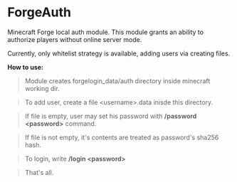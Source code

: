 
# ForgeAuth
Minecraft Forge local auth module.
This module grants an ability to authorize players without online server mode.

Currently, only whitelist strategy is available, adding users via creating files.

**How to use:**
> Module creates forgelogin_data/auth directory inside minecraft working dir.

> To add user, create a file \<username\>.data inisde this directory.

> If file is empty, user may set his password with **/password \<password\>** command.

> If file is not empty, it's contents are treated as password's sha256 hash.

> To login, write **/login \<password\>**

> That's all.

